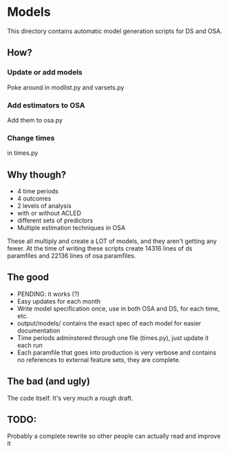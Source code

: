 # Models
This directory contains automatic model generation scripts for DS and OSA.

## How?

### Update or add models
Poke around in modlist.py and varsets.py

### Add estimators to OSA
Add them to osa.py

### Change times
in times.py

## Why though?

* 4 time periods
* 4 outcomes
* 2 levels of analysis
* with or without ACLED
* different sets of predictors
* Multiple estimation techniques in OSA

These all multiply and create a LOT of models, and they aren't getting any 
fewer.
At the time of writing these scripts create 14316 lines of ds paramfiles and 
22136 lines of osa paramfiles. 

## The good
* PENDING: it works (?)
* Easy updates for each month
* Write model specification once, use in both OSA and DS, for each time, etc.
* output/models/ contains the exact spec of each model for easier documentation
* Time periods adminstered through one file (times.py), just update it each run
* Each paramfile that goes into production is very verbose and contains no
references to external feature sets, they are complete.


## The bad (and ugly)
The code itself. It's very much a rough draft.


## TODO:
Probably a complete rewrite so other people can actually read and improve it